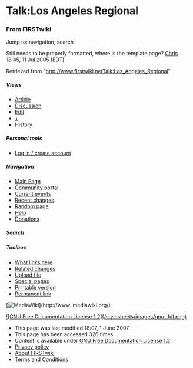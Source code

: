 # Talk:Los Angeles Regional

### From FIRSTwiki

Jump to: navigation, search

Still needs to be properly formatted, where is the template page?
[Chris](User:Cyberguy34000 "User:Cyberguy34000" ) 18:45, 11 Jul
2005 (EDT)

Retrieved from
"<http://www.firstwiki.netTalk:Los_Angeles_Regional>"

##### Views

  * [Article](Los_Angeles_Regional)
  * [Discussion](Talk:Los_Angeles_Regional)
  * [Edit](/index.php?title=Talk:Los_Angeles_Regional&action=edit)
  * [+](/index.php?title=Talk:Los_Angeles_Regional&action=edit&section=new)
  * [History](/index.php?title=Talk:Los_Angeles_Regional&action=history)

##### Personal tools

  * [Log in / create account](/index.php?title=Special:Userlogin&returnto=Talk:Los_Angeles_Regional)

[](Main_Page "Main Page" )

##### Navigation

  * [Main Page](Main_Page)
  * [Community portal](FIRSTwiki:Community_portal)
  * [Current events](Current_events)
  * [Recent changes](Special:Recentchanges)
  * [Random page](Special:Random)
  * [Help](Help:Contents)
  * [Donations](FIRSTwiki:Site_support)

##### Search



##### Toolbox

  * [What links here](Special:Whatlinkshere/Talk:Los_Angeles_Regional)
  * [Related changes](Special:Recentchangeslinked/Talk:Los_Angeles_Regional)
  * [Upload file](Special:Upload)
  * [Special pages](Special:Specialpages)
  * [Printable version](/index.php?title=Talk:Los_Angeles_Regional&printable=yes)
  * [Permanent link](/index.php?title=Talk:Los_Angeles_Regional&oldid=60849)

[![MediaWiki](/skins/common/images/poweredby_mediawiki_88x31.png)](http://www.
mediawiki.org/)

[![GNU Free Documentation License 1.2](/stylesheets/images/gnu-
fdl.png)](http://www.gnu.org/copyleft/fdl.html)

  * This page was last modified 18:07, 1 June 2007.
  * This page has been accessed 326 times.
  * Content is available under [GNU Free Documentation License 1.2](http://www.gnu.org/copyleft/fdl.html "http://www.gnu.org/copyleft/fdl.html" ).
  * [Privacy policy](FIRSTwiki:Privacy_policy "FIRSTwiki:Privacy policy" )
  * [About FIRSTwiki](FIRSTwiki:About "FIRSTwiki:About" )
  * [Terms and Conditions](FIRSTwiki:Terms_and_conditions "FIRSTwiki:Terms and conditions" )

